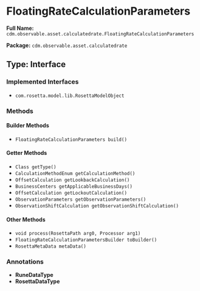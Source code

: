 # FloatingRateCalculationParameters

**Full Name:** `cdm.observable.asset.calculatedrate.FloatingRateCalculationParameters`

**Package:** `cdm.observable.asset.calculatedrate`

## Type: Interface

### Implemented Interfaces

- `com.rosetta.model.lib.RosettaModelObject`

### Methods

#### Builder Methods

- `FloatingRateCalculationParameters build()`

#### Getter Methods

- `Class getType()`
- `CalculationMethodEnum getCalculationMethod()`
- `OffsetCalculation getLookbackCalculation()`
- `BusinessCenters getApplicableBusinessDays()`
- `OffsetCalculation getLockoutCalculation()`
- `ObservationParameters getObservationParameters()`
- `ObservationShiftCalculation getObservationShiftCalculation()`

#### Other Methods

- `void process(RosettaPath arg0, Processor arg1)`
- `FloatingRateCalculationParametersBuilder toBuilder()`
- `RosettaMetaData metaData()`

### Annotations

- **RuneDataType**
- **RosettaDataType**

